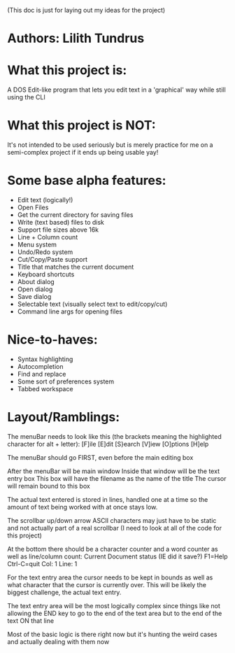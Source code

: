 (This doc is just for laying out my ideas for the project)


# Authors: Lilith Tundrus

# What this project is:

A DOS Edit-like program that lets you edit text in a 'graphical' way while still using the CLI

# What this project is NOT:

It's not intended to be used seriously but is merely practice for me on a semi-complex project
if it ends up being usable yay!

# Some base alpha features:
- Edit text (logically!)
- Open Files
- Get the current directory for saving files
- Write (text based) files to disk
- Support file sizes above 16k
- Line + Column count
- Menu system
- Undo/Redo system
- Cut/Copy/Paste support
- Title that matches the current document
- Keyboard shortcuts
- About dialog
- Open dialog
- Save dialog
- Selectable text (visually select text to edit/copy/cut)
- Command line args for opening files

# Nice-to-haves:

- Syntax highlighting
- Autocompletion
- Find and replace
- Some sort of preferences system
- Tabbed workspace


# Layout/Ramblings:

The menuBar needs to look like this (the brackets meaning the highlighted character for alt + letter): 
[F]ile [E]dit [S}earch [V]iew [O]ptions [H]elp

The menuBar should go FIRST, even before the main editing box

After the menuBar will be main window
Inside that window will be the text entry box
This box will have the filename as the name of the title
The cursor will remain bound to this box

The actual text entered is stored in lines, handled one at a time so the amount
of text being worked with at once stays low. 

The scrollbar up/down arrow ASCII characters may just have to be static and not actually
part of a real scrollbar (I need to look at all of the code for this project)

At the bottom there should be a character counter and a word counter as well as line/column count:
Current Document status (IE did it save?)      F1=Help Ctrl-C=quit          Col: 1 Line: 1


For the text entry area the cursor needs to be kept in bounds as well as what character that
the cursor is currently over. This will be likely the biggest challenge, the actual text entry.

The text entry area will be the most logically complex since things like not allowing the END
key to go to the end of the text area but to the end of the text ON that line

Most of the basic logic is there right now but it's hunting the weird cases and actually dealing with them now